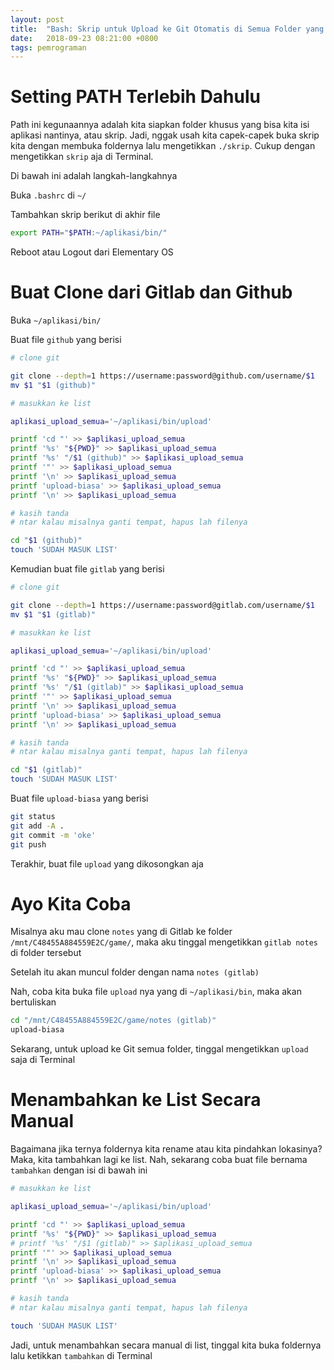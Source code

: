 ```yaml
---
layout: post
title:  "Bash: Skrip untuk Upload ke Git Otomatis di Semua Folder yang Pakai Git"
date:   2018-09-23 08:21:00 +0800
tags: pemrograman
---
```


# Setting PATH Terlebih Dahulu

Path ini kegunaannya adalah kita siapkan folder khusus yang bisa kita isi aplikasi nantinya, atau skrip. Jadi, nggak usah kita capek-capek buka skrip kita dengan membuka foldernya lalu mengetikkan `./skrip`. Cukup dengan mengetikkan `skrip` aja di Terminal.

Di bawah ini adalah langkah-langkahnya

Buka `.bashrc` di `~/`

Tambahkan skrip berikut di akhir file

~~~bash
export PATH="$PATH:~/aplikasi/bin/"
~~~

Reboot atau Logout dari Elementary OS

# Buat Clone dari Gitlab dan Github

Buka `~/aplikasi/bin/`

Buat file `github` yang berisi

~~~bash
# clone git

git clone --depth=1 https://username:password@github.com/username/$1
mv $1 "$1 (github)"

# masukkan ke list

aplikasi_upload_semua='~/aplikasi/bin/upload'

printf 'cd "' >> $aplikasi_upload_semua
printf '%s' "${PWD}" >> $aplikasi_upload_semua
printf '%s' "/$1 (github)" >> $aplikasi_upload_semua
printf '"' >> $aplikasi_upload_semua
printf '\n' >> $aplikasi_upload_semua
printf 'upload-biasa' >> $aplikasi_upload_semua
printf '\n' >> $aplikasi_upload_semua

# kasih tanda
# ntar kalau misalnya ganti tempat, hapus lah filenya

cd "$1 (github)"
touch 'SUDAH MASUK LIST'
~~~

Kemudian buat file `gitlab` yang berisi

~~~bash
# clone git

git clone --depth=1 https://username:password@gitlab.com/username/$1
mv $1 "$1 (gitlab)"

# masukkan ke list

aplikasi_upload_semua='~/aplikasi/bin/upload'

printf 'cd "' >> $aplikasi_upload_semua
printf '%s' "${PWD}" >> $aplikasi_upload_semua
printf '%s' "/$1 (gitlab)" >> $aplikasi_upload_semua
printf '"' >> $aplikasi_upload_semua
printf '\n' >> $aplikasi_upload_semua
printf 'upload-biasa' >> $aplikasi_upload_semua
printf '\n' >> $aplikasi_upload_semua

# kasih tanda
# ntar kalau misalnya ganti tempat, hapus lah filenya

cd "$1 (gitlab)"
touch 'SUDAH MASUK LIST'
~~~

Buat file `upload-biasa` yang berisi

~~~bash
git status
git add -A .
git commit -m 'oke'
git push
~~~

Terakhir, buat file `upload` yang dikosongkan aja

# Ayo Kita Coba

Misalnya aku mau clone `notes` yang di Gitlab ke folder `/mnt/C48455A884559E2C/game/`, maka aku tinggal mengetikkan `gitlab notes` di folder tersebut

Setelah itu akan muncul folder dengan nama `notes (gitlab)`

Nah, coba kita buka file `upload` nya yang di `~/aplikasi/bin`, maka akan bertuliskan

~~~bash
cd "/mnt/C48455A884559E2C/game/notes (gitlab)"
upload-biasa

~~~

Sekarang, untuk upload ke Git semua folder, tinggal mengetikkan `upload` saja di Terminal

# Menambahkan ke List Secara Manual

Bagaimana jika ternya foldernya kita rename atau kita pindahkan lokasinya? Maka, kita tambahkan lagi ke list. Nah, sekarang coba buat file bernama `tambahkan` dengan isi di bawah ini

~~~bash
# masukkan ke list

aplikasi_upload_semua='~/aplikasi/bin/upload'

printf 'cd "' >> $aplikasi_upload_semua
printf '%s' "${PWD}" >> $aplikasi_upload_semua
# printf '%s' "/$1 (gitlab)" >> $aplikasi_upload_semua
printf '"' >> $aplikasi_upload_semua
printf '\n' >> $aplikasi_upload_semua
printf 'upload-biasa' >> $aplikasi_upload_semua
printf '\n' >> $aplikasi_upload_semua

# kasih tanda
# ntar kalau misalnya ganti tempat, hapus lah filenya

touch 'SUDAH MASUK LIST'
~~~

Jadi, untuk menambahkan secara manual di list, tinggal kita buka foldernya lalu ketikkan `tambahkan` di Terminal